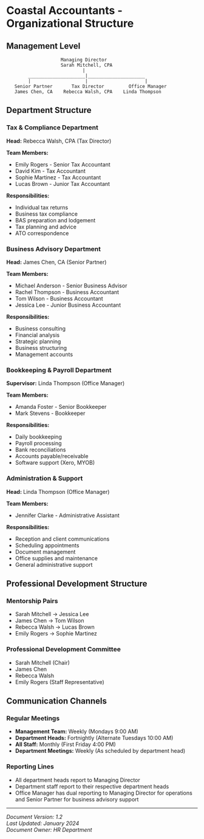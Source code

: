 # Coastal Accountants - Organizational Structure

## Management Level

```
                    Managing Director
                    Sarah Mitchell, CPA
                            |
        _____________________|_____________________
        |                    |                     |
   Senior Partner       Tax Director         Office Manager
   James Chen, CA    Rebecca Walsh, CPA    Linda Thompson
```

## Department Structure

### Tax & Compliance Department
**Head:** Rebecca Walsh, CPA (Tax Director)

**Team Members:**
- Emily Rogers - Senior Tax Accountant
- David Kim - Tax Accountant
- Sophie Martinez - Tax Accountant
- Lucas Brown - Junior Tax Accountant

**Responsibilities:**
- Individual tax returns
- Business tax compliance
- BAS preparation and lodgement
- Tax planning and advice
- ATO correspondence

### Business Advisory Department
**Head:** James Chen, CA (Senior Partner)

**Team Members:**
- Michael Anderson - Senior Business Advisor
- Rachel Thompson - Business Accountant
- Tom Wilson - Business Accountant
- Jessica Lee - Junior Business Accountant

**Responsibilities:**
- Business consulting
- Financial analysis
- Strategic planning
- Business structuring
- Management accounts

### Bookkeeping & Payroll Department
**Supervisor:** Linda Thompson (Office Manager)

**Team Members:**
- Amanda Foster - Senior Bookkeeper
- Mark Stevens - Bookkeeper

**Responsibilities:**
- Daily bookkeeping
- Payroll processing
- Bank reconciliations
- Accounts payable/receivable
- Software support (Xero, MYOB)

### Administration & Support
**Head:** Linda Thompson (Office Manager)

**Team Members:**
- Jennifer Clarke - Administrative Assistant

**Responsibilities:**
- Reception and client communications
- Scheduling appointments
- Document management
- Office supplies and maintenance
- General administrative support

## Professional Development Structure

### Mentorship Pairs
- Sarah Mitchell → Jessica Lee
- James Chen → Tom Wilson
- Rebecca Walsh → Lucas Brown
- Emily Rogers → Sophie Martinez

### Professional Development Committee
- Sarah Mitchell (Chair)
- James Chen
- Rebecca Walsh
- Emily Rogers (Staff Representative)

## Communication Channels

### Regular Meetings
- **Management Team:** Weekly (Mondays 9:00 AM)
- **Department Heads:** Fortnightly (Alternate Tuesdays 10:00 AM)
- **All Staff:** Monthly (First Friday 4:00 PM)
- **Department Meetings:** Weekly (As scheduled by department head)

### Reporting Lines
- All department heads report to Managing Director
- Department staff report to their respective department heads
- Office Manager has dual reporting to Managing Director for operations and Senior Partner for business advisory support

---
*Document Version: 1.2*  
*Last Updated: January 2024*  
*Document Owner: HR Department*

